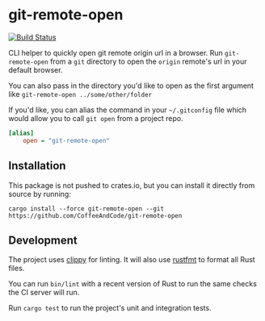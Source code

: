 # git-remote-open

[![Build Status](https://travis-ci.org/CoffeeAndCode/git-remote-open.svg?branch=master)](https://travis-ci.org/CoffeeAndCode/git-remote-open)

CLI helper to quickly open git remote origin url in a browser. Run
`git-remote-open` from a `git` directory to open the `origin` remote's url in
your default browser.

You can also pass in the directory you'd like to open
as the first argument like `git-remote-open ../some/other/folder`

If you'd like, you can alias the command in your `~/.gitconfig` file which
would allow you to call `git open` from a project repo.

```ini
[alias]
    open = "git-remote-open"
```

## Installation

This package is not pushed to crates.io, but you can install it directly from
source by running:

```shell
cargo install --force git-remote-open --git https://github.com/CoffeeAndCode/git-remote-open
```

## Development

The project uses [clippy](https://github.com/rust-lang-nursery/rust-clippy) for
linting. It will also use [rustfmt](https://github.com/rust-lang-nursery/rustfmt)
to format all Rust files.

You can run `bin/lint` with a recent version of Rust to run the same checks the
CI server will run.

Run `cargo test` to run the project's unit and integration tests.
